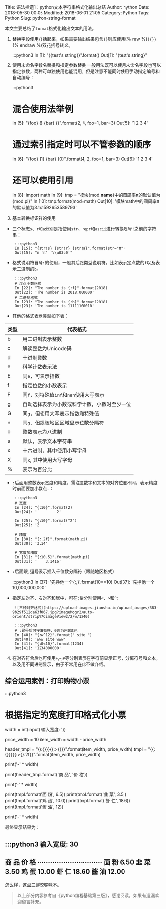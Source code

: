 Title: 语法拾遗1：python文本字符串格式化输出总结
Author: hython
Date: 2018-05-30 00:05
Modified: 2018-06-01 21:05
Category: Python
Tags: Python
Slug: python-string-format


本文主要总结了`format`格式化输出文本的用法。

1. 替换字段使用`{}`括起来，如果需要输出结果包含`{}`则应使用{% raw %}`{{}}`{% endraw %}双花括号转义。

    :::python3
    In [1]: "{{test's string}}".format()
    Out[1]: "{test's string}"
    
2. 使用未命名字段名替换和指定参数替换
一般用法既可以使用未命名字段也可以指定参数，两种可单独使用也能混用，但是注意不能同时使用手动指定编号和自动编号：

    :::python3
    # 混合使用法举例
    In [5]: "{foo} {} {bar} {}".format(2, 4, foo=1, bar=3)
    Out[5]: '1 2 3 4'
    
    # 通过索引指定时可以不管参数的顺序
    In [6]: "{foo} {1} {bar} {0}".format(4, 2, foo=1, bar=3)
    Out[6]: '1 2 3 4'
    
    # 还可以使用引用
    In [8]: import math
    In [9]: tmp = "模块{mod.__name__}中的圆周率π的默认值为{mod.pi}"
    In [10]: tmp.format(mod=math)
    Out[10]: '模块math中的圆周率π的默认值为3.141592653589793'
    

<!-- more -->

3. 基本转换标识符的使用
 - 三个标志`s`、`r`和`a`分别是指使用`str`、`repr`和`ascii`进行转换叹号`!`之前的字符串：

        :::python3
        In [15]: "{str!s} {str!r} {str!a}".format(str="π")
        Out[15]: "π 'π' '\\u03c0'"
        
 - 格式说明符冒号`:`的使用，一般其后跟类型说明符。比如表示定点数的`f`以及表示二进制的`b`。
 
        :::python3
        # 浮点小数格式
        In [22]: "The number is {:f}".format(2018)
        Out[22]: 'The number is 2018.000000'
        # 二进制格式
        In [23]: "The number is {:b}".format(2018)
        Out[23]: 'The number is 11111100010'
        
 - 其他的格式表示类型如下表：

| 类型 | 代表格式 |
| --- | --- |
| b | 用二进制表示整数 |
| c | 解读整数为Unicode码 |
| d | 十进制整数 |
| e | 科学计数表示法 |
| E | 同`e`，可表示指数 |
| f | 指定位数的小数表示 |
| F | 同`f`，对特殊值`inf`和`nan`使用大写表示 |
| g | 自动选择表示为小数或科学计数，小数时至少一位 |
| G | 同`g`，但使用大写表示指数和特殊值 |
| n | 同`g`，但跟随地区区域显示位数分隔符 |
| o | 整数表示为八进制 |
| s | 默认，表示文本字符串 |
| x | 十六进制，其中使用小写字母 |
| X | 同`x`, 其中使用大写字母 |
| % | 表示为百分比 |

 - `:`后面用整数表示宽度和精度，需注意数字和文本的对齐位置不同，表示精度时前面要加小数点`.`：
 
        :::python3
        # 宽度
        In [24]: "{:10}".format(2)
        Out[24]: '         2'
        
        In [25]: "{:10}".format("2")
        Out[25]: '2         '
        
        # 精度
        In [30]: "{:.2f}".format(math.pi)
        Out[30]: '3.14'
        
        # 宽度加精度
        In [31]: "{:10.5}".format(math.pi)
        Out[31]: '    3.1416'
        
 - `:`后面跟`,`逗号表示插入千位数分隔符（跟随地区格式）
 
     :::python3
     In [37]: '先挣他一个{:,}'.format(10**10)
     Out[37]: '先挣他一个10,000,000,000'
     
 - 指定左对齐、右对齐和居中，可在`:`后分别使用`<`、`>`和`^`:
     
        ![三种对齐格式](https://upload-images.jianshu.io/upload_images/383-9b29f512da63f067.jpg?imageMogr2/auto-orient/strip%7CimageView2/2/w/1240)
     
        :::python3
        # :冒号后可接填充符，0则为用0填充
        In [40]: "{:w^12}".format(" site ")
        Out[40]: 'www site www'
        In [41]: "{:0<10}".format(1234)
        Out[41]: '1234000000'
        

4. 在对齐符合后也可使用`+`,`=`,`#`等分别表示在字符前显示正号，分离符号和文本，以及用不同进制显示，由于不常用在此不做介绍。

## 综合运用案例：打印购物小票

:::python3
# 根据指定的宽度打印格式化小票
width = int(input('输入宽度: '))

price_width = 10
item_width = width - price_width

header_tmpl = "{{:{}}}{{:>{}}}".format(item_width, price_width)
tmpl = "{{:{}}}{{:>{}.2f}}".format(item_width, price_width)

print('-' * width)

print(header_tmpl.format('商 品', '价 格'))

print('·' * width)

print(tmpl.format('面  粉', 6.5))
print(tmpl.format('韭  菜', 3.5))
print(tmpl.format('鸡  蛋', 10.0))
print(tmpl.format('虾  仁', 18.6))
print(tmpl.format('酱  油', 12))

print('-' * width)


最终显示结果为：

:::python3
输入宽度: 30
------------------------------
商 品                     价 格
······························
面  粉                    6.50
韭  菜                    3.50
鸡  蛋                    10.00
虾  仁                    18.60
酱  油                    12.00
------------------------------

怎么样，这盘三鲜饺够味不。

> 以上部分内容参考自《python编程基础第三版》，感谢阅读，如果有遗漏欢迎留言补充。
